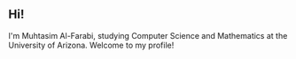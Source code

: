## Hi!

I'm Muhtasim Al-Farabi, studying Computer Science and Mathematics at the University of Arizona. Welcome to my profile!
<!---
AlFarabiDHK/AlFarabiDHK is a ✨ special ✨ repository because its `README.md` (this file) appears on your GitHub profile.
You can click the Preview link to take a look at your changes.
--->
